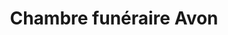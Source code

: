 ---
title: "Chambre funéraire Avon"
url: /avon/chambre-funeraire-avon/
shop: directeurs de funérailles
---